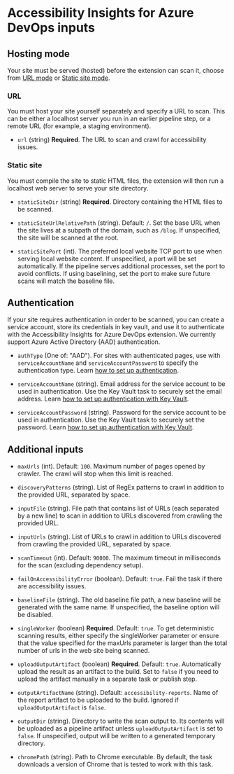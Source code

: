 <!--
Copyright (c) Microsoft Corporation. All rights reserved.
Licensed under the MIT License.
-->

<!--
DO NOT EDIT THIS FILE DIRECTLY
The content is generated by scripts/documentation.js
-->

# Accessibility Insights for Azure DevOps inputs

## Hosting mode

Your site must be served (hosted) before the extension can scan it, choose from [URL mode](#url) or [Static site mode](#static-site).

### URL

You must host your site yourself separately and specify a URL to scan. This can be either a localhost server you run in an earlier pipeline step, or a remote URL (for example, a staging environment).

-   `url` (string) **Required**. The URL to scan and crawl for accessibility issues.

### Static site

You must compile the site to static HTML files, the extension will then run a localhost web server to serve your site directory.

-   `staticSiteDir` (string) **Required**. Directory containing the HTML files to be scanned.

-   `staticSiteUrlRelativePath` (string). Default: `/`. Set the base URL when the site lives at a subpath of the domain, such as `/blog`. If unspecified, the site will be scanned at the root.

-   `staticSitePort` (int). The preferred local website TCP port to use when serving local website content. If unspecified, a port will be set automatically. If the pipeline serves additional processes, set the port to avoid conflicts. If using baselining, set the port to make sure future scans will match the baseline file.

## Authentication

If your site requires authentication in order to be scanned, you can create a service account, store its credentials in key vault, and use it to authenticate with the Accessibility Insights for Azure DevOps extension. We currently support Azure Active Directory (AAD) authentication.

-   `authType` (One of: "AAD"). For sites with authenticated pages, use with `serviceAccountName` and `serviceAccountPassword` to specify the authentication type. Learn [how to set up authentication](https://aka.ms/AI-action-auth).

-   `serviceAccountName` (string). Email address for the service account to be used in authentication. Use the Key Vault task to securely set the email address. Learn [how to set up authentication with Key Vault](https://aka.ms/AI-action-auth).

-   `serviceAccountPassword` (string). Password for the service account to be used in authentication. Use the Key Vault task to securely set the password. Learn [how to set up authentication with Key Vault](https://aka.ms/AI-action-auth).

## Additional inputs

-   `maxUrls` (int). Default: `100`. Maximum number of pages opened by crawler. The crawl will stop when this limit is reached.

-   `discoveryPatterns` (string). List of RegEx patterns to crawl in addition to the provided URL, separated by space.

-   `inputFile` (string). File path that contains list of URLs (each separated by a new line) to scan in addition to URLs discovered from crawling the provided URL.

-   `inputUrls` (string). List of URLs to crawl in addition to URLs discovered from crawling the provided URL, separated by space.

-   `scanTimeout` (int). Default: `90000`. The maximum timeout in milliseconds for the scan (excluding dependency setup).

-   `failOnAccessibilityError` (boolean). Default: `true`. Fail the task if there are accessibility issues.

-   `baselineFile` (string). The old baseline file path, a new baseline will be generated with the same name. If unspecified, the baseline option will be disabled.

-   `singleWorker` (boolean) **Required**. Default: `true`. To get deterministic scanning results, either specify the singleWorker parameter or ensure that the value specified for the maxUrls parameter is larger than the total number of urls in the web site being scanned.

-   `uploadOutputArtifact` (boolean) **Required**. Default: `true`. Automatically upload the result as an artifact to the build. Set to `false` if you need to upload the artifact manually in a separate task or publish step.

-   `outputArtifactName` (string). Default: `accessibility-reports`. Name of the report artifact to be uploaded to the build. Ignored if `uploadOutputArtifact` is `false`.

-   `outputDir` (string). Directory to write the scan output to. Its contents will be uploaded as a pipeline artifact unless `uploadOutputArtifact` is set to `false`. If unspecified, output will be written to a generated temporary directory.

-   `chromePath` (string). Path to Chrome executable. By default, the task downloads a version of Chrome that is tested to work with this task.

